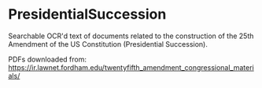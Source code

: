 # PresidentialSuccession
Searchable OCR'd text of documents related to the construction of the 25th Amendment of the US Constitution (Presidential Succession).

PDFs downloaded from: https://ir.lawnet.fordham.edu/twentyfifth_amendment_congressional_materials/
